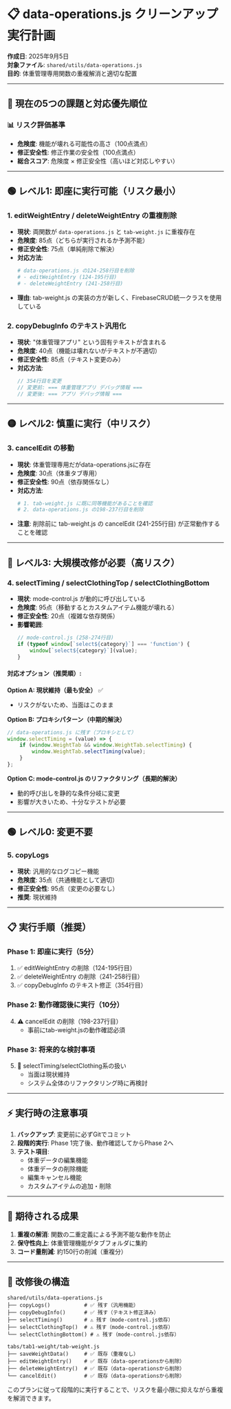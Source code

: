 # 📋 data-operations.js クリーンアップ実行計画

**作成日**: 2025年9月5日  
**対象ファイル**: `shared/utils/data-operations.js`  
**目的**: 体重管理専用関数の重複解消と適切な配置

---

## 🎯 現在の5つの課題と対応優先順位

### 📊 リスク評価基準
- **危険度**: 機能が壊れる可能性の高さ（100点満点）
- **修正安全性**: 修正作業の安全性（100点満点）
- **総合スコア**: 危険度 × 修正安全性（高いほど対応しやすい）

---

## 🟢 レベル1: 即座に実行可能（リスク最小）

### 1. **editWeightEntry / deleteWeightEntry の重複削除**
- **現状**: 両関数が `data-operations.js` と `tab-weight.js` に重複存在
- **危険度**: 85点（どちらが実行されるか予測不能）
- **修正安全性**: 75点（単純削除で解決）
- **対応方法**:
  ```bash
  # data-operations.js の124-258行目を削除
  # - editWeightEntry (124-195行目)
  # - deleteWeightEntry (241-258行目)
  ```
- **理由**: tab-weight.js の実装の方が新しく、FirebaseCRUD統一クラスを使用している

### 2. **copyDebugInfo のテキスト汎用化**
- **現状**: "体重管理アプリ" という固有テキストが含まれる
- **危険度**: 40点（機能は壊れないがテキストが不適切）
- **修正安全性**: 85点（テキスト変更のみ）
- **対応方法**:
  ```javascript
  // 354行目を変更
  // 変更前: === 体重管理アプリ デバッグ情報 ===
  // 変更後: === アプリ デバッグ情報 ===
  ```

---

## 🟡 レベル2: 慎重に実行（中リスク）

### 3. **cancelEdit の移動**
- **現状**: 体重管理専用だがdata-operations.jsに存在
- **危険度**: 30点（体重タブ専用）
- **修正安全性**: 90点（依存関係なし）
- **対応方法**:
  ```bash
  # 1. tab-weight.js に既に同等機能があることを確認
  # 2. data-operations.js の198-237行目を削除
  ```
- **注意**: 削除前に tab-weight.js の cancelEdit (241-255行目) が正常動作することを確認

---

## 🔴 レベル3: 大規模改修が必要（高リスク）

### 4. **selectTiming / selectClothingTop / selectClothingBottom**
- **現状**: mode-control.js が動的に呼び出している
- **危険度**: 95点（移動するとカスタムアイテム機能が壊れる）
- **修正安全性**: 20点（複雑な依存関係）
- **影響範囲**:
  ```javascript
  // mode-control.js (258-274行目)
  if (typeof window[`select${category}`] === 'function') {
      window[`select${category}`](value);
  }
  ```

#### 対応オプション（推奨順）:

**Option A: 現状維持（最も安全）** ✅
- リスクがないため、当面はこのまま

**Option B: プロキシパターン（中期的解決）**
```javascript
// data-operations.js に残す（プロキシとして）
window.selectTiming = (value) => {
    if (window.WeightTab && window.WeightTab.selectTiming) {
        window.WeightTab.selectTiming(value);
    }
};
```

**Option C: mode-control.js のリファクタリング（長期的解決）**
- 動的呼び出しを静的な条件分岐に変更
- 影響が大きいため、十分なテストが必要

---

## 🟢 レベル0: 変更不要

### 5. **copyLogs**
- **現状**: 汎用的なログコピー機能
- **危険度**: 35点（共通機能として適切）
- **修正安全性**: 95点（変更の必要なし）
- **推奨**: 現状維持

---

## 📋 実行手順（推奨）

### Phase 1: 即座に実行（5分）
1. ✅ editWeightEntry の削除（124-195行目）
2. ✅ deleteWeightEntry の削除（241-258行目）
3. ✅ copyDebugInfo のテキスト修正（354行目）

### Phase 2: 動作確認後に実行（10分）
4. ⚠️ cancelEdit の削除（198-237行目）
   - 事前にtab-weight.jsの動作確認必須

### Phase 3: 将来的な検討事項
5. 🔄 selectTiming/selectClothing系の扱い
   - 当面は現状維持
   - システム全体のリファクタリング時に再検討

---

## ⚡ 実行時の注意事項

1. **バックアップ**: 変更前に必ずGitでコミット
2. **段階的実行**: Phase 1完了後、動作確認してからPhase 2へ
3. **テスト項目**:
   - 体重データの編集機能
   - 体重データの削除機能
   - 編集キャンセル機能
   - カスタムアイテムの追加・削除

---

## 🎯 期待される成果

1. **重複の解消**: 関数の二重定義による予測不能な動作を防止
2. **保守性向上**: 体重管理機能がタブフォルダに集約
3. **コード量削減**: 約150行の削減（重複分）

---

## 📝 改修後の構造

```
shared/utils/data-operations.js
├── copyLogs()           # ✅ 残す（汎用機能）
├── copyDebugInfo()      # ✅ 残す（テキスト修正済み）
├── selectTiming()       # ⚠️ 残す（mode-control.js依存）
├── selectClothingTop()  # ⚠️ 残す（mode-control.js依存）
└── selectClothingBottom() # ⚠️ 残す（mode-control.js依存）

tabs/tab1-weight/tab-weight.js
├── saveWeightData()     # ✅ 既存（重複なし）
├── editWeightEntry()    # ✅ 既存（data-operationsから削除）
├── deleteWeightEntry()  # ✅ 既存（data-operationsから削除）
└── cancelEdit()         # ✅ 既存（data-operationsから削除）
```

このプランに従って段階的に実行することで、リスクを最小限に抑えながら重複を解消できます。